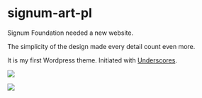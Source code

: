 # signum-art-pl

Signum Foundation needed a new website.

The simplicity of the design made every detail count even more.

It is my first Wordpress theme. Initiated with [Underscores](http://underscores.me/).

![](http://img.olagjd.com/signum-land.png)

![](http://img.olagjd.com/signum-contact.gif)




